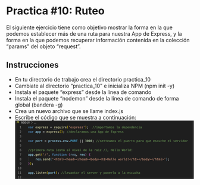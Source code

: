# Practica #10: Ruteo
El  siguiente ejercicio tiene como objetivo mostrar la forma en la que podemos establecer más de una ruta para nuestra App de Express, y la forma en la que podemos recuperar información contenida en la colección “params” del objeto “request”.

## Instrucciones
- En tu directorio de trabajo crea el directorio practica_10
- Cambiate al directorio “practica_10” e inicializa NPM (npm init -y)
- Instala el paquete “express” desde la línea de comando
- Instala el paquete “nodemon” desde la línea de comando de forma global (bandera -g) 
- Crea un nuevo archivo que se llame index.js
- Escribe el código que se muestra a continuación:
![Bloque de Código](img/code1.png)

